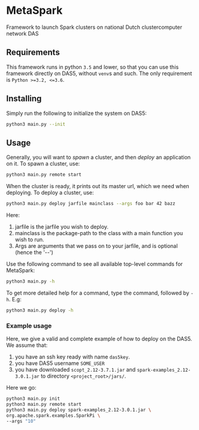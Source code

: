 # MetaSpark
Framework to launch Spark clusters on national Dutch clustercomputer network DAS 

## Requirements
This framework runs in python `3.5` and lower, so that you can use this framework directly on DAS5, without `venv`s and such. The only requirement is `Python >=3.2, <=3.6`.

## Installing
Simply run the following to initialize the system on DAS5:
```bash
python3 main.py --init
```

## Usage
Generally, you will want to *spawn* a cluster, and then *deploy* an application on it.
To spawn a cluster, use:
```bash
python3 main.py remote start
```
When the cluster is ready, it prints out its master url, which we need when deploying.
To deploy a cluster, use:
```bash
python3 main.py deploy jarfile mainclass --args foo bar 42 bazz
```
Here:
 1. jarfile is the jarfile you wish to deploy.
 2. mainclass is the package-path to the class with a main function you wish to run.
 3. Args are arguments that we pass on to your jarfile, and is optional (hence the '--')

Use the following command to see all available top-level commands for MetaSpark:
```bash
python3 main.py -h
```
To get more detailed help for a command, type the command, followed by `-h`. E.g:
```bash
python3 main.py deploy -h
```

### Example usage
Here, we give a valid and complete example of how to deploy on the DAS5. We assume that:
 1. you have an ssh key ready with name `das5key`.
 2. you have DAS5 username `SOME_USER`
 3. you have downloaded `scopt_2.12-3.7.1.jar` and 
 `spark-examples_2.12-3.0.1.jar` to directory `<project_root>/jars/`.

Here we go:
```bash
python3 main.py init
python3 main.py remote start
python3 main.py deploy spark-examples_2.12-3.0.1.jar \
org.apache.spark.examples.SparkPi \
--args "10"
```